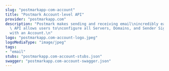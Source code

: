 ```yaml
---
slug: "postmarkapp-com-account"
title: "Postmark Account-level API"
provider: "postmarkapp.com"
description: "Postmark makes sending and receiving email\nincredibly easy. The Account-level\
  \ API allows users to\nconfigure all Servers, Domains, and Sender Signatures associated\n\
  with an Account.\n"
logo: "postmarkapp.com-account-logo.jpeg"
logoMediaType: "image/jpeg"
tags:
- "email"
stubs: "postmarkapp.com-account-stubs.json"
swagger: "postmarkapp.com-account-swagger.json"
---
```

